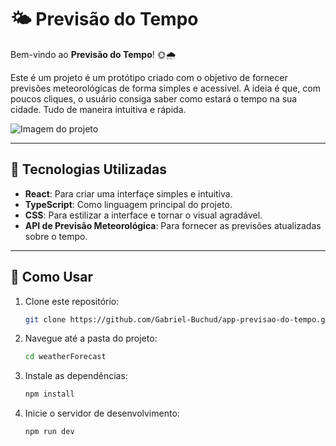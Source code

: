 # 🌤️ Previsão do Tempo

Bem-vindo ao **Previsão do Tempo**! 🌞🌧️

Este é um projeto é um protótipo criado com o objetivo de fornecer previsões meteorológicas de forma simples e acessível. A ideia é que, com poucos cliques, o usuário consiga saber como estará o tempo na sua cidade. Tudo de maneira intuitiva e rápida.

![Imagem do projeto](https://imgur.com/DYwoZdE.jpg)

---

## 📌 Tecnologias Utilizadas

- **React**: Para criar uma interfaçe simples e intuitiva.
- **TypeScript**: Como linguagem principal do projeto.
- **CSS**: Para estilizar a interface e tornar o visual agradável.
- **API de Previsão Meteorológica**: Para fornecer as previsões atualizadas sobre o tempo.

- ---

## 🚀 Como Usar

1. Clone este repositório:
   ```bash
   git clone https://github.com/Gabriel-Buchud/app-previsao-do-tempo.git
   ```

2. Navegue até a pasta do projeto:
   ```bash
   cd weatherForecast
   ```

3. Instale as dependências:
   ```bash
   npm install
   ```

4. Inicie o servidor de desenvolvimento:
   ```bash
   npm run dev
   ```
